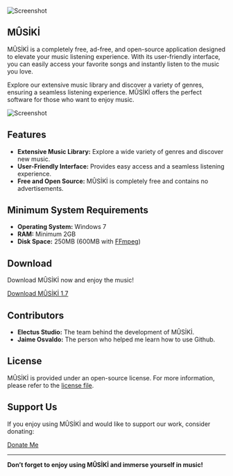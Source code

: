 ![Screenshot](https://img.itch.zone/aW1nLzE4NDA2MTg2LnBuZw==/original/eR42fz.png)

## MÛSİKİ

MÛSİKİ is a completely free, ad-free, and open-source application designed to elevate your music listening experience. With its user-friendly interface, you can easily access your favorite songs and instantly listen to the music you love.

Explore our extensive music library and discover a variety of genres, ensuring a seamless listening experience. MÛSİKİ offers the perfect software for those who want to enjoy music.


![Screenshot](https://img.itch.zone/aW1hZ2UvMzAzNDE0Ni8xODcwOTg2Mi5wbmc=/original/gRgMVc.png)

## Features

- **Extensive Music Library:** Explore a wide variety of genres and discover new music.
- **User-Friendly Interface:** Provides easy access and a seamless listening experience.
- **Free and Open Source:** MÛSİKİ is completely free and contains no advertisements.

## Minimum System Requirements

- **Operating System:** Windows 7
- **RAM:** Minimum 2GB
- **Disk Space:** 250MB (600MB with [FFmpeg](https://www.ffmpeg.org/))

## Download

Download MÛSİKİ now and enjoy the music!

[Download MÛSİKİ 1.7](https://electus-studio.itch.io/msk)

## Contributors

- **Electus Studio:** The team behind the development of MÛSİKİ.
- **Jaime Osvaldo:** The person who helped me learn how to use Github.

## License

MÛSİKİ is provided under an open-source license. For more information, please refer to the [license file](LICENSE.txt).

## Support Us

If you enjoy using MÛSİKİ and would like to support our work, consider donating:

[Donate Me](https://electus-studio.itch.io/msk/purchase)

---

**Don’t forget to enjoy using MÛSİKİ and immerse yourself in music!**
